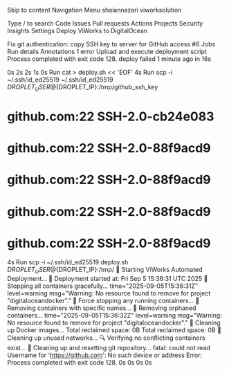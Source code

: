 Skip to content
Navigation Menu
shaiannazari
viworksolution
 
Type / to search
Code
Issues
Pull requests
Actions
Projects
Security
Insights
Settings
Deploy ViWorks to DigitalOcean
 
Fix git authentication: copy SSH key to server for GitHub access #6
Jobs
Run details
Annotations
1 error
Upload and execute deployment script
Process completed with exit code 128.
deploy
failed 1 minute ago in 16s

0s
2s
2s
1s
0s
Run cat > deploy.sh << 'EOF'
4s
Run scp -i ~/.ssh/id_ed25519 ~/.ssh/id_ed25519 ${DROPLET_USER}@${DROPLET_IP}:/tmp/github_ssh_key
# github.com:22 SSH-2.0-cb24e083
# github.com:22 SSH-2.0-88f9acd9
# github.com:22 SSH-2.0-88f9acd9
# github.com:22 SSH-2.0-88f9acd9
# github.com:22 SSH-2.0-88f9acd9
4s
Run scp -i ~/.ssh/id_ed25519 deploy.sh ${DROPLET_USER}@${DROPLET_IP}:/tmp/
🚀 Starting ViWorks Automated Deployment...
📅 Deployment started at: Fri Sep  5 15:36:31 UTC 2025
🛑 Stopping all containers gracefully...
time="2025-09-05T15:36:31Z" level=warning msg="Warning: No resource found to remove for project \"digitaloceandocker\"."
🛑 Force stopping any running containers...
🧹 Removing containers with specific names...
🧹 Removing orphaned containers...
time="2025-09-05T15:36:32Z" level=warning msg="Warning: No resource found to remove for project \"digitaloceandocker\"."
🧹 Cleaning up Docker images...
Total reclaimed space: 0B
Total reclaimed space: 0B
🧹 Cleaning up unused networks...
🔍 Verifying no conflicting containers exist...
🧹 Cleaning up and resetting git repository...
fatal: could not read Username for 'https://github.com': No such device or address
Error: Process completed with exit code 128.
0s
0s
0s
0s
